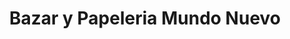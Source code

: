 ---
title: "Bazar y Papeleria Mundo Nuevo"
url: /quito/bazar-y-papeleria-mundo-nuevo/
shop: general
---